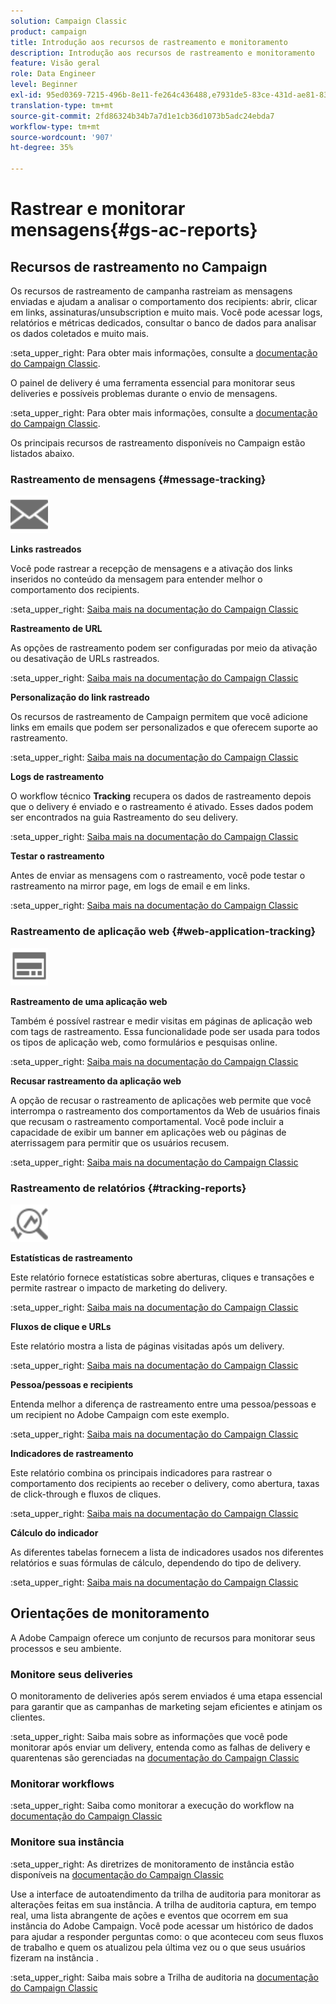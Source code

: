 ```yaml
---
solution: Campaign Classic
product: campaign
title: Introdução aos recursos de rastreamento e monitoramento
description: Introdução aos recursos de rastreamento e monitoramento
feature: Visão geral
role: Data Engineer
level: Beginner
exl-id: 95ed0369-7215-496b-8e11-fe264c436488,e7931de5-83ce-431d-ae81-83793d257550
translation-type: tm+mt
source-git-commit: 2fd86324b34b7a7d1e1cb36d1073b5adc24ebda7
workflow-type: tm+mt
source-wordcount: '907'
ht-degree: 35%

---
```


# Rastrear e monitorar mensagens{#gs-ac-reports}

## Recursos de rastreamento no Campaign

Os recursos de rastreamento de campanha rastreiam as mensagens enviadas e ajudam a analisar o comportamento dos recipients: abrir, clicar em links, assinaturas/unsubscription e muito mais. Você pode acessar logs, relatórios e métricas dedicados, consultar o banco de dados para analisar os dados coletados e muito mais.

:seta_upper_right:  Para obter mais informações, consulte a [documentação do Campaign Classic](https://experienceleague.adobe.com/docs/campaign-classic/using/getting-started/profile-management/editing-a-profile.html?lang=en#tracking-tab).

O painel de delivery é uma ferramenta essencial para monitorar seus deliveries e possíveis problemas durante o envio de mensagens.

:seta_upper_right: Para obter mais informações, consulte a [documentação do Campaign Classic](https://experienceleague.adobe.com/docs/campaign-classic/using/sending-messages/monitoring-deliveries/delivery-dashboard.html?lang=en#sending-messages).

Os principais recursos de rastreamento disponíveis no Campaign estão listados abaixo.

### Rastreamento de mensagens {#message-tracking}

<img src="assets/do-not-localize/icon-message-tracking.svg" width="60px">

**Links rastreados**

Você pode rastrear a recepção de mensagens e a ativação dos links inseridos no conteúdo da mensagem para entender melhor o comportamento dos recipients.

:seta_upper_right: [Saiba mais na documentação do Campaign Classic](https://experienceleague.adobe.com/docs/campaign-classic/using/sending-messages/tracking-messages/how-to-configure-tracked-links.html?lang=en#sending-messages)

**Rastreamento de URL**

As opções de rastreamento podem ser configuradas por meio da ativação ou desativação de URLs rastreados.

:seta_upper_right: [Saiba mais na documentação do Campaign Classic](https://experienceleague.adobe.com/docs/campaign-classic/using/sending-messages/tracking-messages/personalizing-url-tracking.html?lang=en#sending-messages)


**Personalização do link rastreado**

Os recursos de rastreamento de Campaign permitem que você adicione links em emails que podem ser personalizados e que oferecem suporte ao rastreamento.

:seta_upper_right: [Saiba mais na documentação do Campaign Classic](https://experienceleague.adobe.com/docs/campaign-classic/using/sending-messages/tracking-messages/tracking-personalized-links/tracking-personalized-links.html?lang=en#sending-messages)

**Logs de rastreamento**

O workflow técnico **Tracking** recupera os dados de rastreamento depois que o delivery é enviado e o rastreamento é ativado. Esses dados podem ser encontrados na guia Rastreamento do seu delivery.

:seta_upper_right: [Saiba mais na documentação do Campaign Classic](https://experienceleague.adobe.com/docs/campaign-classic/using/sending-messages/tracking-messages/accessing-the-tracking-logs.html?lang=en#sending-messages)

**Testar o rastreamento**

Antes de enviar as mensagens com o rastreamento, você pode testar o rastreamento na mirror page, em logs de email e em links.

:seta_upper_right: [Saiba mais na documentação do Campaign Classic](https://experienceleague.adobe.com/docs/campaign-classic/using/sending-messages/tracking-messages/testing-tracking.html?lang=en#sending-messages)

### Rastreamento de aplicação web {#web-application-tracking}

<img src="assets/do-not-localize/icon-web-app.svg" width="60px">

**Rastreamento de uma aplicação web**

Também é possível rastrear e medir visitas em páginas de aplicação web com tags de rastreamento. Essa funcionalidade pode ser usada para todos os tipos de aplicação web, como formulários e pesquisas online.

:seta_upper_right: [Saiba mais na documentação do Campaign Classic](https://experienceleague.adobe.com/docs/campaign-classic/using/designing-content/web-applications/tracking-a-web-application.html?lang=en#designing-content)

**Recusar rastreamento da aplicação web**

A opção de recusar o rastreamento de aplicações web permite que você interrompa o rastreamento dos comportamentos da Web de usuários finais que recusam o rastreamento comportamental. Você pode incluir a capacidade de exibir um banner em aplicações web ou páginas de aterrissagem para permitir que os usuários recusem.

:seta_upper_right: [Saiba mais na documentação do Campaign Classic](https://experienceleague.adobe.com/docs/campaign-classic/using/designing-content/web-applications/web-application-tracking-opt-out.html?lang=en#designing-content)

### Rastreamento de relatórios {#tracking-reports}

<img src="assets/do-not-localize/icon_monitor.svg" width="60px">

**Estatísticas de rastreamento**

Este relatório fornece estatísticas sobre aberturas, cliques e transações e permite rastrear o impacto de marketing do delivery.

:seta_upper_right: [Saiba mais na documentação do Campaign Classic](https://experienceleague.adobe.com/docs/campaign-classic/using/sending-messages/tracking-messages/about-message-tracking.html?lang=en#tracking-reports)

**Fluxos de clique e URLs**

Este relatório mostra a lista de páginas visitadas após um delivery.

:seta_upper_right: [Saiba mais na documentação do Campaign Classic](https://experienceleague.adobe.com/docs/campaign-classic/using/reporting/reports-on-deliveries/delivery-reports.html?lang=en#urls-and-click-streams)

**Pessoa/pessoas e recipients**

Entenda melhor a diferença de rastreamento entre uma pessoa/pessoas e um recipient no Adobe Campaign com este exemplo.

:seta_upper_right: [Saiba mais na documentação do Campaign Classic](https://experienceleague.adobe.com/docs/campaign-classic/using/reporting/reports-on-deliveries/person-people-recipients.html?lang=en#reporting)

**Indicadores de rastreamento**

Este relatório combina os principais indicadores para rastrear o comportamento dos recipients ao receber o delivery, como abertura, taxas de click-through e fluxos de cliques.

:seta_upper_right: [Saiba mais na documentação do Campaign Classic](https://experienceleague.adobe.com/docs/campaign-classic/using/reporting/reports-on-deliveries/delivery-reports.html?lang=en#reporting)

**Cálculo do indicador**

As diferentes tabelas fornecem a lista de indicadores usados nos diferentes relatórios e suas fórmulas de cálculo, dependendo do tipo de delivery.

:seta_upper_right: [Saiba mais na documentação do Campaign Classic](https://experienceleague.adobe.com/docs/campaign-classic/using/reporting/reports-on-deliveries/indicator-calculation.html?lang=en#reporting)

## Orientações de monitoramento

A Adobe Campaign oferece um conjunto de recursos para monitorar seus processos e seu ambiente.

### Monitore seus deliveries

O monitoramento de deliveries após serem enviados é uma etapa essencial para garantir que as campanhas de marketing sejam eficientes e atinjam os clientes.

:seta_upper_right: Saiba mais sobre as informações que você pode monitorar após enviar um delivery, entenda como as falhas de delivery e quarentenas são gerenciadas na [documentação do Campaign Classic](https://experienceleague.adobe.com/docs/campaign-classic/using/sending-messages/monitoring-deliveries/about-delivery-monitoring.html?lang=en#sending-messages)

### Monitorar workflows

:seta_upper_right: Saiba como monitorar a execução do workflow na [documentação do Campaign Classic](https://experienceleague.adobe.com/docs/campaign-classic/using/automating-with-workflows/monitoring-workflows/monitoring-workflow-execution.html?lang=en#automating-with-workflows)

### Monitore sua instância

:seta_upper_right: As diretrizes de monitoramento de instância estão disponíveis na [documentação do Campaign Classic](https://experienceleague.adobe.com/docs/campaign-classic/using/monitoring-campaign-classic/introduction/monitoring-guidelines.html?lang=en#monitoring-campaign-classic)

Use a interface de autoatendimento da trilha de auditoria para monitorar as alterações feitas em sua instância. A trilha de auditoria captura, em tempo real, uma lista abrangente de ações e eventos que ocorrem em sua instância do Adobe Campaign. Você pode acessar um histórico de dados para ajudar a responder perguntas como: o que aconteceu com seus fluxos de trabalho e quem os atualizou pela última vez ou o que seus usuários fizeram na instância .

:seta_upper_right: Saiba mais sobre a Trilha de auditoria na [documentação do Campaign Classic](https://experienceleague.adobe.com/docs/campaign-classic/using/monitoring-campaign-classic/production-procedures/audit-trail.html?lang=en#accessing-audit-trail)
